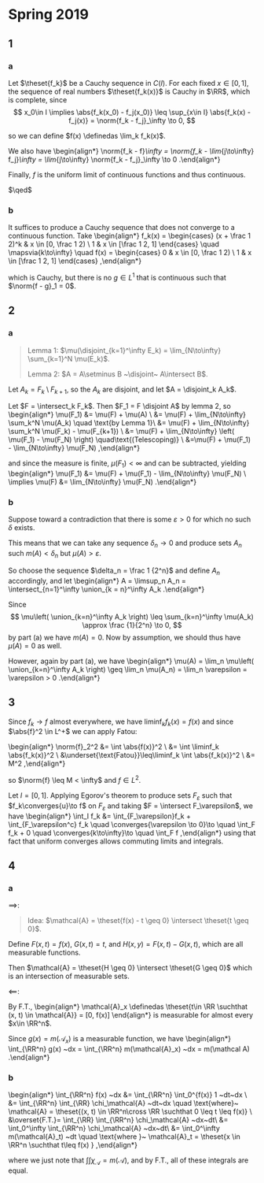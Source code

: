 # Spring 2019

## 1

### a

Let $\theset{f_k}$ be  a Cauchy sequence in $C(I)$.
For each fixed $x\in [0, 1]$, the sequence of real numbers $\theset{f_k(x)}$ is Cauchy in $\RR$, which is complete, since
$$
x_0\in I \implies \abs{f_k(x_0) - f_j(x_0)} \leq \sup_{x\in I} \abs{f_k(x) - f_j(x)} = \norm{f_k - f_j}_\infty \to 0,
$$

so we can define $f(x) \definedas \lim_k f_k(x)$.

We also have
\begin{align*}
\norm{f_k - f}_\infty
= \norm{f_k - \lim_{j\to\infty} f_j}_\infty 
= \lim_{j\to\infty} \norm{f_k - f_j}_\infty 
\to 0
.\end{align*}

Finally, $f$ is the uniform limit of continuous functions and thus continuous. 

$\qed$

### b

It suffices to produce a Cauchy sequence that does not converge to a continuous function. Take
\begin{align*}
f_k(x) = 
\begin{cases}
(x + \frac 1 2)^k & x \in [0, \frac 1 2) \\
1 & x \in [\frac 1 2, 1]
\end{cases}
\quad \mapsvia{k\to\infty} \quad
f(x) = 
\begin{cases}
0 & x \in [0, \frac 1 2) \\
1 & x \in [\frac 1 2, 1]
\end{cases}
,\end{align*}

which is Cauchy, but there is no $g\in L^1$ that is continuous such that $\norm{f - g}_1 = 0$.

## 2


### a

> Lemma 1: $\mu(\disjoint_{k=1}^\infty E_k) = \lim_{N\to\infty} \sum_{k=1}^N \mu(E_k)$.
> 
> Lemma 2: $A = A\setminus B ~\disjoint~ A\intersect B$.

Let $A_k = F_k \setminus F_{k+1}$, so the $A_k$ are disjoint, and let $A = \disjoint_k A_k$.


Let $F = \intersect_k F_k$. 
Then $F_1 = F \disjoint A$ by lemma 2, so
\begin{align*}
\mu(F_1) 
&= \mu(F) + \mu(A) \\
&= \mu(F) + \lim_{N\to\infty} \sum_k^N \mu(A_k) \quad \text{by Lemma 1}\\
&= \mu(F) + \lim_{N\to\infty} \sum_k^N \mu(F_k) - \mu(F_{k+1}) \\
&= \mu(F) + \lim_{N\to\infty} \left( \mu(F_1) - \mu(F_N) \right) \quad\text{(Telescoping)} \\
&=\mu(F) + \mu(F_1) - \lim_{N\to\infty} \mu(F_N)
,\end{align*}

and since the measure is finite, $\mu(F_1) < \infty$ and can be subtracted, yielding
\begin{align*}
\mu(F_1) &= \mu(F) + \mu(F_1) - \lim_{N\to\infty} \mu(F_N) \\
\implies \mu(F) &= \lim_{N\to\infty} \mu(F_N)
.\end{align*}

### b

Suppose toward a contradiction that there is some $\varepsilon > 0$ for which no such $\delta$ exists.

This means that we can take any sequence $\delta_n \to 0$ and produce sets $A_n$ such $m(A) < \delta_n$ but $\mu(A) > \varepsilon$.

So choose the sequence $\delta_n = \frac 1 {2^n}$ and define $A_n$ accordingly, and let
\begin{align*}
A = \limsup_n A_n = \intersect_{n=1}^\infty \union_{k = n}^\infty A_k
.\end{align*}

Since 
$$
\mu\left( \union_{k=n}^\infty A_k \right) \leq \sum_{k=n}^\infty \mu(A_k) \approx \frac {1}{2^n} \to 0,
$$
by part (a) we have $m(A) = 0$. 
Now by assumption, we should thus have $\mu(A) = 0$ as well.

However, again by part (a), we have
\begin{align*}
\mu(A) = \lim_n \mu\left( \union_{k=n}^\infty A_k \right)
\geq \lim_n \mu(A_n) = \lim_n \varepsilon = \varepsilon > 0
.\end{align*}

## 3

Since $f_k \to f$ almost everywhere, we have $\liminf_k f_k(x) = f(x)$ and since $\abs{f}^2 \in L^+$ we can apply Fatou:

\begin{align*}
\norm{f}_2^2
&= \int \abs{f(x)}^2  \\
&= \int \liminf_k \abs{f_k(x)}^2 \\
&\underset{\text{Fatou}}\leq\liminf_k \int \abs{f_k(x)}^2 \\
&= M^2
,\end{align*}

so $\norm{f} \leq M < \infty$ and $f\in L^2$.

Let $I = [0, 1]$.
Applying Egorov's theorem to produce sets $F_\varepsilon$ such that $f_k\converges{u}\to f$ on $F_\varepsilon$ and taking $F = \intersect F_\varepsilon$, we have
\begin{align*}
\int_I f_k 
&= \int_{F_\varepsilon}f_k + \int_{F_\varepsilon^c} f_k 
\quad \converges{\varepsilon \to 0}\to \quad 
\int_F f_k + 0 
\quad  \converges{k\to\infty}\to \quad 
\int_F f
,\end{align*}
using that fact that uniform converges allows commuting limits and integrals.

## 4

### a

$\implies$:

> Idea: $\mathcal{A} = \theset{f(x) - t \geq 0} \intersect \theset{t \geq 0}$.

Define $F(x, t) = f(x)$, $G(x, t) = t$, and $H(x, y) = F(x, t) - G(x, t)$, which are all measurable functions.

Then $\mathcal{A} = \theset{H \geq 0} \intersect \theset{G \geq 0}$ which is an intersection of measurable sets.


$\impliedby$:

By F.T., 
\begin{align*}
\mathcal{A}_x \definedas \theset{t\in \RR \suchthat (x, t) \in \mathcal{A}} = [0, f(x)]
\end{align*}
is measurable for almost every $x\in \RR^n$.

Since $g(x) = m(\mathcal{A}_x)$ is a measurable function, we have
\begin{align*}
\int_{\RR^n} g(x) ~dx 
= \int_{\RR^n} m(\mathcal{A}_x) ~dx 
= m(\mathcal A)
.\end{align*}



### b

\begin{align*}
\int_{\RR^n} f(x) ~dx 
&= \int_{\RR^n} \int_0^{f(x)} 1 ~dt~dx \\
&= \int_{\RR^n} \int_{\RR} \chi_\mathcal{A} ~dt~dx
\quad \text{where}~ \mathcal{A} = \theset{(x, t) \in \RR^n\cross \RR \suchthat 0 \leq t \leq f(x)} \\
&\overset{F.T.}= \int_{\RR} \int_{\RR^n} \chi_\mathcal{A} ~dx~dt\\
&= \int_0^\infty \int_{\RR^n} \chi_\mathcal{A} ~dx~dt\\
&= \int_0^\infty m(\mathcal{A}_t) ~dt
\quad \text{where }~ \mathcal{A}_t = \theset{x
\in \RR^n \suchthat t\leq f(x) }
,\end{align*}

where we just note that $\int \int \chi_\mathcal{A} = m(\mathcal{A})$, and by F.T., all of these integrals are equal.
